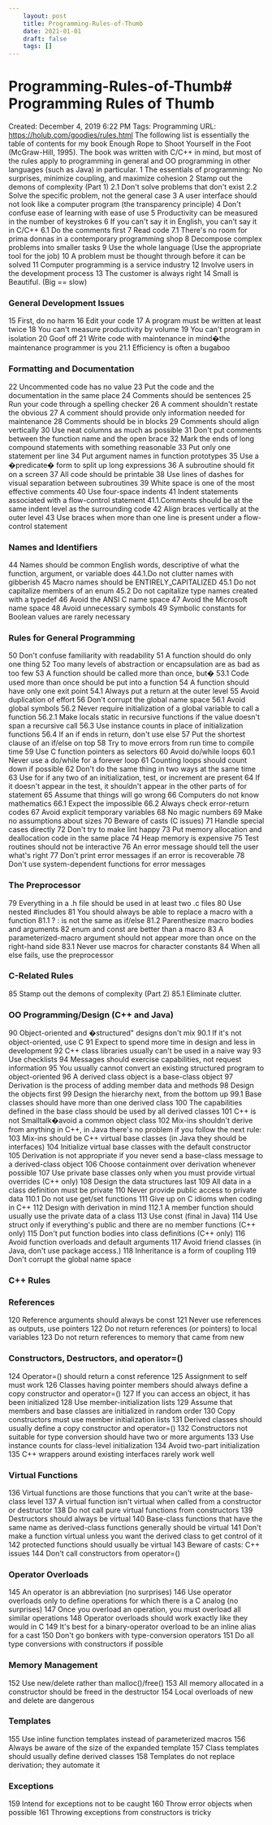 ```yaml
---
 	layout: post
 	title: Programming-Rules-of-Thumb
 	date: 2021-01-01
 	draft: false
 	tags: []
---
```


# Programming-Rules-of-Thumb# Programming Rules of Thumb
Created: December 4, 2019 6:22 PM
Tags: Programming
URL: https://holub.com/goodies/rules.html
The following list is essentially the table of contents for my book Enough Rope to Shoot Yourself in the Foot (McGraw-Hill, 1995).
The book was written with C/C++ in mind, but most of the rules apply to programming in general and OO programming in other languages (such as Java) in particular.
1 The essentials of programming: No surprises, minimize coupling, and maximize cohesion 2 Stamp out the demons of complexity (Part 1) 2.1 Don't solve problems that don't exist 2.2 Solve the specific problem, not the general case 3 A user interface should not look like a computer program (the transparency principle) 4 Don't confuse ease of learning with ease of use 5 Productivity can be measured in the number of keystrokes 6 If you can't say it in English, you can't say it in C/C++ 6.1 Do the comments first 7 Read code 7.1 There's no room for prima donnas in a contemporary programming shop 8 Decompose complex problems into smaller tasks 9 Use the whole language (Use the appropriate tool for the job) 10 A problem must be thought through before it can be solved 11 Computer programming is a service industry 12 Involve users in the development process 13 The customer is always right 14 Small is Beautiful.
(Big == slow)
### General Development Issues
15 First, do no harm 16 Edit your code 17 A program must be written at least twice 18 You can't measure productivity by volume 19 You can't program in isolation 20 Goof off 21 Write code with maintenance in mind�the maintenance programmer is you 21.1 Efficiency is often a bugaboo
### Formatting and Documentation
22 Uncommented code has no value 23 Put the code and the documentation in the same place 24 Comments should be sentences 25 Run your code through a spelling checker 26 A comment shouldn't restate the obvious 27 A comment should provide only information needed for maintenance 28 Comments should be in blocks 29 Comments should align vertically 30 Use neat columns as much as possible 31 Don't put comments between the function name and the open brace 32 Mark the ends of long compound statements with something reasonable 33 Put only one statement per line 34 Put argument names in function prototypes 35 Use a �predicate� form to split up long expressions 36 A subroutine should fit on a screen 37 All code should be printable 38 Use lines of dashes for visual separation between subroutines 39 White space is one of the most effective comments 40 Use four-space indents 41 Indent statements associated with a flow-control statement 41.1.Comments should be at the same indent level as the surrounding code 42 Align braces vertically at the outer level 43 Use braces when more than one line is present under a flow-control statement
### Names and Identifiers
44 Names should be common English words, descriptive of what the function, argument, or variable does 44.1.Do not clutter names with gibberish 45 Macro names should be ENTIRELY_CAPITALIZED 45.1 Do not capitalize members of an enum 45.2 Do not capitalize type names created with a typedef 46 Avoid the ANSI C name space 47 Avoid the Microsoft name space 48 Avoid unnecessary symbols 49 Symbolic constants for Boolean values are rarely necessary
### Rules for General Programming
50 Don't confuse familiarity with readability 51 A function should do only one thing 52 Too many levels of abstraction or encapsulation are as bad as too few 53 A function should be called more than once, but� 53.1 Code used more than once should be put into a function 54 A function should have only one exit point 54.1 Always put a return at the outer level 55 Avoid duplication of effort 56 Don't corrupt the global name space 56.1 Avoid global symbols 56.2 Never require initialization of a global variable to call a function 56.2.1 Make locals static in recursive functions if the value doesn't span a recursive call 56.3 Use instance counts in place of initialization functions 56.4 If an if ends in return, don't use else 57 Put the shortest clause of an if/else on top 58 Try to move errors from run time to compile time 59 Use C function pointers as selectors 60 Avoid do/while loops 60.1 Never use a do/while for a forever loop 61 Counting loops should count down if possible 62 Don't do the same thing in two ways at the same time 63 Use for if any two of an initialization, test, or increment are present 64 If it doesn't appear in the test, it shouldn't appear in the other parts of for statement 65 Assume that things will go wrong 66 Computers do not know mathematics 66.1 Expect the impossible 66.2 Always check error-return codes 67 Avoid explicit temporary variables 68 No magic numbers 69 Make no assumptions about sizes 70 Beware of casts (C issues) 71 Handle special cases directly 72 Don't try to make lint happy 73 Put memory allocation and deallocation code in the same place 74 Heap memory is expensive 75 Test routines should not be interactive 76 An error message should tell the user what's right 77 Don't print error messages if an error is recoverable 78 Don't use system-dependent functions for error messages
### The Preprocessor
79 Everything in a .h file should be used in at least two .c files 80 Use nested #includes 81 You should always be able to replace a macro with a function 81.1 ?
: is not the same as if/else 81.2 Parenthesize macro bodies and arguments 82 enum and const are better than a macro 83 A parameterized-macro argument should not appear more than once on the right-hand side 83.1 Never use macros for character constants 84 When all else fails, use the preprocessor
### C-Related Rules
85 Stamp out the demons of complexity (Part 2) 85.1 Eliminate clutter.
### OO Programming/Design (C++ and Java)
90 Object-oriented and �structured" designs don't mix 90.1 If it's not object-oriented, use C 91 Expect to spend more time in design and less in development 92 C++ class libraries usually can't be used in a naive way 93 Use checklists 94 Messages should exercise capabilities, not request information 95 You usually cannot convert an existing structured program to object-oriented 96 A derived class object is a base-class object 97 Derivation is the process of adding member data and methods 98 Design the objects first 99 Design the hierarchy next, from the bottom up 99.1 Base classes should have more than one derived class 100 The capabilities defined in the base class should be used by all derived classes 101 C++ is not Smalltalk�avoid a common object class 102 Mix-ins shouldn't derive from anything in C++, in Java there's no problem if you follow the next rule: 103 Mix-ins should be C++ virtual base classes (in Java they should be interfaces) 104 Initialize virtual base classes with the default constructor 105 Derivation is not appropriate if you never send a base-class message to a derived-class object 106 Choose containment over derivation whenever possible 107 Use private base classes only when you must provide virtual overrides (C++ only) 108 Design the data structures last 109 All data in a class definition must be private 110 Never provide public access to private data 110.1 Do not use get/set functions 111 Give up on C idioms when coding in C++ 112 Design with derivation in mind 112.1 A member function should usually use the private data of a class 113 Use const (final in Java) 114 Use struct only if everything's public and there are no member functions (C++ only) 115 Don't put function bodies into class definitions (C++ only) 116 Avoid function overloads and default arguments 117 Avoid friend classes (in Java, don't use package access.)
118 Inheritance is a form of coupling 119 Don't corrupt the global name space
### C++ Rules
### References
120 Reference arguments should always be const 121 Never use references as outputs, use pointers 122 Do not return references (or pointers) to local variables 123 Do not return references to memory that came from new
### Constructors, Destructors, and operator=()
124 Operator=() should return a const reference 125 Assignment to self must work 126 Classes having pointer members should always define a copy constructor and operator=() 127 If you can access an object, it has been initialized 128 Use member-initialization lists 129 Assume that members and base classes are initialized in random order 130 Copy constructors must use member initialization lists 131 Derived classes should usually define a copy constructor and operator=() 132 Constructors not suitable for type conversion should have two or more arguments 133 Use instance counts for class-level initialization 134 Avoid two-part initialization 135 C++ wrappers around existing interfaces rarely work well
### Virtual Functions
136 Virtual functions are those functions that you can't write at the base-class level 137 A virtual function isn't virtual when called from a constructor or destructor 138 Do not call pure virtual functions from constructors 139 Destructors should always be virtual 140 Base-class functions that have the same name as derived-class functions generally should be virtual 141 Don't make a function virtual unless you want the derived class to get control of it 142 protected functions should usually be virtual 143 Beware of casts: C++ issues 144 Don't call constructors from operator=()
### Operator Overloads
145 An operator is an abbreviation (no surprises) 146 Use operator overloads only to define operations for which there is a C analog (no surprises) 147 Once you overload an operation, you must overload all similar operations 148 Operator overloads should work exactly like they would in C 149 It's best for a binary-operator overload to be an inline alias for a cast 150 Don't go bonkers with type-conversion operators 151 Do all type conversions with constructors if possible
### Memory Management
152 Use new/delete rather than malloc()/free() 153 All memory allocated in a constructor should be freed in the destructor 154 Local overloads of new and delete are dangerous
### Templates
155 Use inline function templates instead of parameterized macros 156 Always be aware of the size of the expanded template 157 Class templates should usually define derived classes 158 Templates do not replace derivation; they automate it
### Exceptions
159 Intend for exceptions not to be caught 160 Throw error objects when possible 161 Throwing exceptions from constructors is tricky
